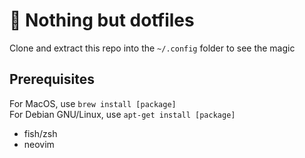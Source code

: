 # :paperclip: Nothing but dotfiles
Clone and extract this repo into the `~/.config` folder to see the magic
## Prerequisites
For MacOS, use `brew install [package]` \
For Debian GNU/Linux, use `apt-get install [package]`
- fish/zsh
- neovim
